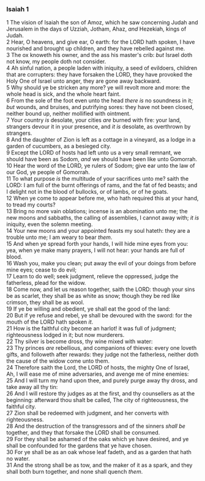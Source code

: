### Isaiah 1

1 The vision of Isaiah the son of Amoz, which he saw concerning Judah and Jerusalem in the days of Uzziah, Jotham, Ahaz, *and* Hezekiah, kings of Judah.  
2 Hear, O heavens, and give ear, O earth: for the LORD hath spoken, I have nourished and brought up children, and they have rebelled against me.  
3 The ox knoweth his owner, and the ass his master's crib: *but* Israel doth not know, my people doth not consider.  
4 Ah sinful nation, a people laden with iniquity, a seed of evildoers, children that are corrupters: they have forsaken the LORD, they have provoked the Holy One of Israel unto anger, they are gone away backward.  
5 Why should ye be stricken any more? ye will revolt more and more: the whole head is sick, and the whole heart faint.  
6 From the sole of the foot even unto the head *there is* no soundness in it; *but* wounds, and bruises, and putrifying sores: they have not been closed, neither bound up, neither mollified with ointment.  
7 Your country *is* desolate, your cities *are* burned with fire: your land, strangers devour it in your presence, and *it is* desolate, as overthrown by strangers.  
8 And the daughter of Zion is left as a cottage in a vineyard, as a lodge in a garden of cucumbers, as a besieged city.  
9 Except the LORD of hosts had left unto us a very small remnant, we should have been as Sodom, *and* we should have been like unto Gomorrah.  
10 Hear the word of the LORD, ye rulers of Sodom; give ear unto the law of our God, ye people of Gomorrah.  
11 To what purpose *is* the multitude of your sacrifices unto me? saith the LORD: I am full of the burnt offerings of rams, and the fat of fed beasts; and I delight not in the blood of bullocks, or of lambs, or of he goats.  
12 When ye come to appear before me, who hath required this at your hand, to tread my courts?  
13 Bring no more vain oblations; incense is an abomination unto me; the new moons and sabbaths, the calling of assemblies, I cannot away with; *it is* iniquity, even the solemn meeting.  
14 Your new moons and your appointed feasts my soul hateth: they are a trouble unto me; I am weary to bear *them*.  
15 And when ye spread forth your hands, I will hide mine eyes from you: yea, when ye make many prayers, I will not hear: your hands are full of blood.  
16 Wash you, make you clean; put away the evil of your doings from before mine eyes; cease to do evil;  
17 Learn to do well; seek judgment, relieve the oppressed, judge the fatherless, plead for the widow.  
18 Come now, and let us reason together, saith the LORD: though your sins be as scarlet, they shall be as white as snow; though they be red like crimson, they shall be as wool.  
19 If ye be willing and obedient, ye shall eat the good of the land:  
20 But if ye refuse and rebel, ye shall be devoured with the sword: for the mouth of the LORD hath spoken *it*.  
21 How is the faithful city become an harlot! it was full of judgment; righteousness lodged in it; but now murderers.  
22 Thy silver is become dross, thy wine mixed with water:  
23 Thy princes *are* rebellious, and companions of thieves: every one loveth gifts, and followeth after rewards: they judge not the fatherless, neither doth the cause of the widow come unto them.  
24 Therefore saith the Lord, the LORD of hosts, the mighty One of Israel, Ah, I will ease me of mine adversaries, and avenge me of mine enemies:  
25 And I will turn my hand upon thee, and purely purge away thy dross, and take away all thy tin:  
26 And I will restore thy judges as at the first, and thy counsellers as at the beginning: afterward thou shalt be called, The city of righteousness, the faithful city.  
27 Zion shall be redeemed with judgment, and her converts with righteousness.  
28 And the destruction of the transgressors and of the sinners *shall be* together, and they that forsake the LORD shall be consumed.  
29 For they shall be ashamed of the oaks which ye have desired, and ye shall be confounded for the gardens that ye have chosen.  
30 For ye shall be as an oak whose leaf fadeth, and as a garden that hath no water.  
31 And the strong shall be as tow, and the maker of it as a spark, and they shall both burn together, and none shall quench *them*.  
